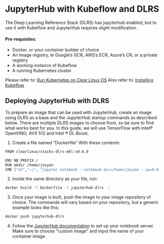 # JupyterHub with Kubeflow and DLRS

The Deep Learning Reference Stack (DLRS) has jupyterhub enabled, but to use it with Kubeflow and JupyterHub requires slight modification.

#### Pre-requisites:

* Docker, or your container builder of choice
* An image registry, ie Google’s GCR, AWS’s ECR, Azure’s CR, or a private registry
* A working instance of Kubeflow
* A running Kubernetes cluster

Please refer to: [Run Kubernetes on Clear Linux OS](https://clearlinux.org/documentation/clear-linux/tutorials/kubernetes)
Also refer to: [Installing Kubeflow](https://www.kubeflow.org/docs/started/getting-started)


## Deploying JupyterHub with DLRS
To prepare an image that can be used with JupyterHub, create an image using DLRS as a base and the JupyterHub startup commands as described below. There are multiple DLRS images to choose from, so be sure to find what works best for you. In this guide, we will use TensorFlow with Intel® OpenVINO, AVX 512 and Intel ® DL Boost.

1. Create a file named “Dockerfile” With these contents:

```bash
FROM clearlinux/stacks-dlrs-mkl:v0.6.0

ENV NB_PREFIX /
RUN mkdir /home/jovyan
CMD ["sh","-c", "jupyter notebook --notebook-dir=/home/jovyan --ip=0.0.0.0 --no-browser --allow-root --port=8888     --NotebookApp.token='' --NotebookApp.password='' --NotebookApp.allow_origin='*' --NotebookApp.base_url=${NB_PREFIX}"]
```

2. Inside the same directory as your file, run:

```bash
docker build -f Dockerfile -t jupyterhub-dlrs  .
```

3. Once your image is built, push the image to your image repository of choice. The commands will vary based on your repository, but a generic example looks like this:

```bash
docker push jupyterhub-dlrs
```

4. Follow the [JupyterHub documentation](https://www.kubeflow.org/docs/notebooks/setup/#install-kubeflow-and-open-the-kubeflow-ui) to set up your notebook server. Make sure to choose "custom image" and input the name of your container image.
